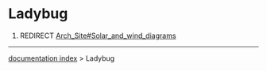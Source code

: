 # Ladybug
1.  REDIRECT [Arch\_Site\#Solar\_and\_wind\_diagrams](Arch_Site#Solar_and_wind_diagrams.md)

---
[documentation index](../README.md) > Ladybug
